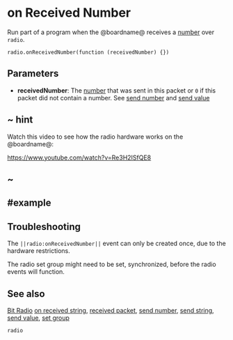 # on Received Number

Run part of a program when the @boardname@ receives a
[number](/types/number) over ``radio``.

```sig
radio.onReceivedNumber(function (receivedNumber) {})
```

## Parameters

* **receivedNumber**: The [number](/types/number) that was sent in this packet or `0` if this packet did not contain a number. See [send number](/reference/radio/send-number) and [send value](/reference/radio/send-value)

## ~ hint

Watch this video to see how the radio hardware works on the @boardname@:

https://www.youtube.com/watch?v=Re3H2ISfQE8

## ~

## #example

## Troubleshooting

The ``||radio:onReceivedNumber||`` event can only be created once, due to the hardware restrictions.

The radio set group might need to be set, synchronized, before the radio events will function.

## See also

[Bit Radio](/reference/radio)
[on received string](/reference/radio/on-received-string),
[received packet](/reference/radio/received-packet),
[send number](/reference/radio/send-number),
[send string](/reference/radio/send-string),
[send value](/reference/radio/send-value),
[set group](/reference/radio/set-group)

```package
radio
```
